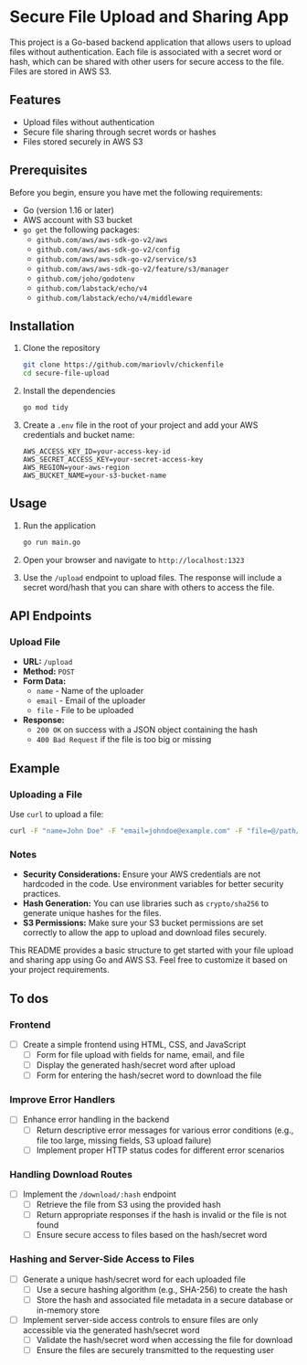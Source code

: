 # Secure File Upload and Sharing App

This project is a Go-based backend application that allows users to upload files without authentication. Each file is associated with a secret word or hash, which can be shared with other users for secure access to the file. Files are stored in AWS S3.

## Features

- Upload files without authentication
- Secure file sharing through secret words or hashes
- Files stored securely in AWS S3

## Prerequisites

Before you begin, ensure you have met the following requirements:

- Go (version 1.16 or later)
- AWS account with S3 bucket
- `go get` the following packages:
  - `github.com/aws/aws-sdk-go-v2/aws`
  - `github.com/aws/aws-sdk-go-v2/config`
  - `github.com/aws/aws-sdk-go-v2/service/s3`
  - `github.com/aws/aws-sdk-go-v2/feature/s3/manager`
  - `github.com/joho/godotenv`
  - `github.com/labstack/echo/v4`
  - `github.com/labstack/echo/v4/middleware`

## Installation

1. Clone the repository

   ```bash
   git clone https://github.com/mariovlv/chickenfile
   cd secure-file-upload
   ```

2. Install the dependencies

   ```bash
   go mod tidy
   ```

3. Create a `.env` file in the root of your project and add your AWS credentials and bucket name:
   ```
   AWS_ACCESS_KEY_ID=your-access-key-id
   AWS_SECRET_ACCESS_KEY=your-secret-access-key
   AWS_REGION=your-aws-region
   AWS_BUCKET_NAME=your-s3-bucket-name
   ```

## Usage

1. Run the application

   ```bash
   go run main.go
   ```

2. Open your browser and navigate to `http://localhost:1323`

3. Use the `/upload` endpoint to upload files. The response will include a secret word/hash that you can share with others to access the file.

## API Endpoints

### Upload File

- **URL:** `/upload`
- **Method:** `POST`
- **Form Data:**
  - `name` - Name of the uploader
  - `email` - Email of the uploader
  - `file` - File to be uploaded
- **Response:**
  - `200 OK` on success with a JSON object containing the hash
  - `400 Bad Request` if the file is too big or missing

## Example

### Uploading a File

Use `curl` to upload a file:

```bash
curl -F "name=John Doe" -F "email=johndoe@example.com" -F "file=@/path/to/your/file" http://localhost:1323/upload
```

### Notes

- **Security Considerations:** Ensure your AWS credentials are not hardcoded in the code. Use environment variables for better security practices.
- **Hash Generation:** You can use libraries such as `crypto/sha256` to generate unique hashes for the files.
- **S3 Permissions:** Make sure your S3 bucket permissions are set correctly to allow the app to upload and download files securely.

This README provides a basic structure to get started with your file upload and sharing app using Go and AWS S3. Feel free to customize it based on your project requirements.

## To dos

### Frontend

- [ ] Create a simple frontend using HTML, CSS, and JavaScript
  - [ ] Form for file upload with fields for name, email, and file
  - [ ] Display the generated hash/secret word after upload
  - [ ] Form for entering the hash/secret word to download the file

### Improve Error Handlers

- [ ] Enhance error handling in the backend
  - [ ] Return descriptive error messages for various error conditions (e.g., file too large, missing fields, S3 upload failure)
  - [ ] Implement proper HTTP status codes for different error scenarios

### Handling Download Routes

- [ ] Implement the `/download/:hash` endpoint
  - [ ] Retrieve the file from S3 using the provided hash
  - [ ] Return appropriate responses if the hash is invalid or the file is not found
  - [ ] Ensure secure access to files based on the hash/secret word

### Hashing and Server-Side Access to Files

- [ ] Generate a unique hash/secret word for each uploaded file
  - [ ] Use a secure hashing algorithm (e.g., SHA-256) to create the hash
  - [ ] Store the hash and associated file metadata in a secure database or in-memory store
- [ ] Implement server-side access controls to ensure files are only accessible via the generated hash/secret word
  - [ ] Validate the hash/secret word when accessing the file for download
  - [ ] Ensure the files are securely transmitted to the requesting user
